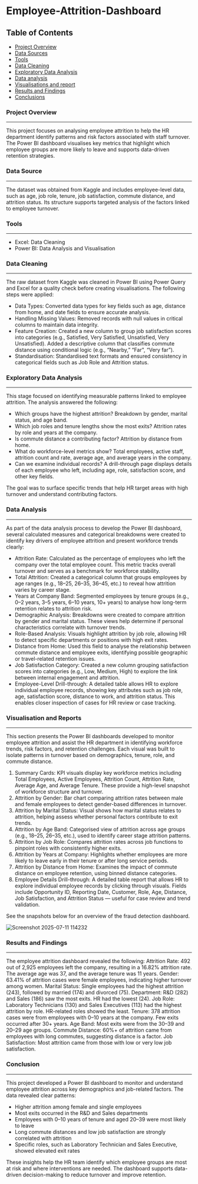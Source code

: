 # Employee-Attrition-Dashboard

## Table of Contents 
- [Project Overview](#project-overview)
- [Data Sources](#data-sources)
- [Tools](#tools)
- [Data Cleaning](#data-cleaning)
- [Exploratory Data Analysis](#exploratory-data-analysis)
- [Data analysis](data-analysis)
- [Visualisations and report](Visualisation-and-reports)
- [Results and Findings](#results-and-findings)
- [Conclusions](#conclusions)


### Project Overview
---
This project focuses on analysing employee attrition to help the HR department identify patterns and risk factors associated with staff turnover. The Power BI dashboard visualises key metrics that highlight which employee groups are more likely to leave and supports data-driven retention strategies.

### Data Source
---
The dataset was obtained from Kaggle and includes employee-level data, such as age, job role, tenure, job satisfaction, commute distance, and attrition status. Its structure supports targeted analysis of the factors linked to employee turnover.


### Tools
---
- Excel: Data Cleaning
- Power BI: Data Analysis and Visualisation

### Data Cleaning
---
The raw dataset from Kaggle was cleaned in Power BI using Power Query and Excel for a quality check before creating visualisations. The following steps were applied:
- Data Types: Converted data types for key fields such as age, distance from home, and date fields to ensure accurate analysis.
- Handling Missing Values: Removed records with null values in critical columns to maintain data integrity.
- Feature Creation: Created a new column to group job satisfaction scores into categories (e.g., Satisfied, Very Satisfied, Unsatisfied, Very Unsatisfied).
Added a descriptive column that classifies commute distance using conditional logic (e.g., “Nearby,” “Far", “Very far”).
- Standardisation: Standardised text formats and ensured consistency in categorical fields such as Job Role and Attrition status.


### Exploratory Data Analysis
---
This stage focused on identifying measurable patterns linked to employee attrition. The analysis answered the following:
- Which groups have the highest attrition? Breakdown by gender, marital status, and age band.
- Which job roles and tenure lengths show the most exits? Attrition rates by role and years at the company.
- Is commute distance a contributing factor? Attrition by distance from home.
- What do workforce-level metrics show? Total employees, active staff, attrition count and rate, average age, and average years in the company.
- Can we examine individual records? A drill-through page displays details of each employee who left, including age, role, satisfaction score, and other key fields.

The goal was to surface specific trends that help HR target areas with high turnover and understand contributing factors.

### Data Analysis
---
As part of the data analysis process to develop the Power BI dashboard, several calculated measures and categorical breakdowns were created to identify key drivers of employee attrition and present workforce trends clearly:

- Attrition Rate: Calculated as the percentage of employees who left the company over the total employee count. This metric tracks overall turnover and serves as a benchmark for workforce stability.
- Total Attrition: Created a categorical column that groups employees by age ranges (e.g., 18–25, 26–35, 36–45, etc.) to reveal how attrition varies by career stage.
- Years at Company Band: Segmented employees by tenure groups (e.g., 0–2 years, 3–5 years, 6–10 years, 10+ years) to analyse how long-term retention relates to attrition risk.
- Demographic Analysis: Breakdowns were created to compare attrition by gender and marital status. These views help determine if personal characteristics correlate with turnover trends.
- Role-Based Analysis: Visuals highlight attrition by job role, allowing HR to detect specific departments or positions with high exit rates.
-  Distance from Home: Used this field to analyse the relationship between commute distance and employee exits, identifying possible geographic or travel-related retention issues.
-  Job Satisfaction Category: Created a new column grouping satisfaction scores into categories (e.g., Low, Medium, High) to explore the link between internal engagement and attrition.
-  Employee-Level Drill-through: A detailed table allows HR to explore individual employee records, showing key attributes such as job role, age, satisfaction score, distance to work, and attrition status. This enables closer inspection of cases for HR review or case tracking.
  
### Visualisation and Reports
---
This section presents the Power BI dashboards developed to monitor employee attrition and assist the HR department in identifying workforce trends, risk factors, and retention challenges. Each visual was built to isolate patterns in turnover based on demographics, tenure, role, and commute distance.

1. Summary Cards: KPI visuals display key workforce metrics including Total Employees, Active Employees, Attrition Count, Attrition Rate, Average Age, and Average Tenure. These provide a high-level snapshot of workforce structure and turnover.
2. Attrition by Gender: Bar chart comparing attrition rates between male and female employees to detect gender-based differences in turnover.
3. Attrition by Marital Status: Visual shows how marital status relates to attrition, helping assess whether personal factors contribute to exit trends.
4. Attrition by Age Band: Categorised view of attrition across age groups (e.g., 18–25, 26–35, etc.), used to identify career stage attrition patterns.
5. Attrition by Job Role: Compares attrition rates across job functions to pinpoint roles with consistently higher exits.
6. Attrition by Years at Company: Highlights whether employees are more likely to leave early in their tenure or after long service periods.
7. Attrition by Distance from Home: Examines the impact of commute distance on employee retention, using binned distance categories.
8. Employee Details Drill-through: A detailed table report that allows HR to explore individual employee records by clicking through visuals. Fields include Opportunity ID, Reporting Date, Customer, Role, Age, Distance, Job Satisfaction, and Attrition Status — useful for case review and trend validation.

See the snapshots below for an overview of the fraud detection dashboard.

![Screenshot 2025-07-11 114232](https://github.com/user-attachments/assets/e0d3af3d-b332-4268-9d87-c3e78c46d61d)


### Results and Findings 
---
The employee attrition dashboard revealed the following:
Attrition Rate: 492 out of 2,925 employees left the company, resulting in a 16.82% attrition rate. The average age was 37, and the average tenure was 11 years.
Gender: 63.41% of attrition cases were female employees, indicating higher turnover among women.
Marital Status: Single employees had the highest attrition (243), followed by married (174) and divorced (75).
Department: R&D (282) and Sales (186) saw the most exits. HR had the lowest (24).
Job Role: Laboratory Technicians (130) and Sales Executives (113) had the highest attrition by role. HR-related roles showed the least.
Tenure: 378 attrition cases were from employees with 0–10 years at the company. Few exits occurred after 30+ years.
Age Band: Most exits were from the 30–39 and 20–29 age groups.
Commute Distance: 60%+ of attrition came from employees with long commutes, suggesting distance is a factor.
Job Satisfaction: Most attrition came from those with low or very low job satisfaction.


### Conclusion
---
This project developed a Power BI dashboard to monitor and understand employee attrition across key demographics and job-related factors. The data revealed clear patterns:

- Higher attrition among female and single employees
- Most exits occurred in the R&D and Sales departments
- Employees with 0–10 years of tenure and aged 20–39 were most likely to leave
- Long commute distances and low job satisfaction are strongly correlated with attrition
- Specific roles, such as Laboratory Technician and Sales Executive, showed elevated exit rates

These insights help the HR team identify which employee groups are most at risk and where interventions are needed. The dashboard supports data-driven decision-making to reduce turnover and improve retention.
